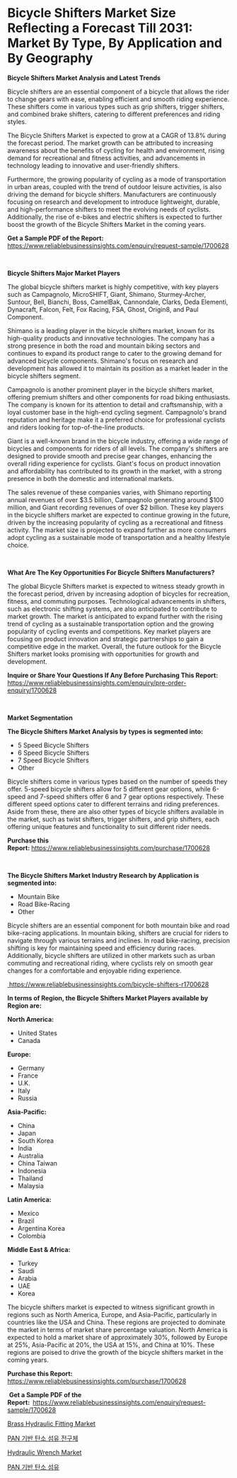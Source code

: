 <p><h1>Bicycle Shifters Market Size Reflecting a Forecast Till 2031: Market By Type, By Application and By Geography</h1></p><p><strong>Bicycle Shifters Market Analysis and Latest Trends</strong></p>
<p><p>Bicycle shifters are an essential component of a bicycle that allows the rider to change gears with ease, enabling efficient and smooth riding experience. These shifters come in various types such as grip shifters, trigger shifters, and combined brake shifters, catering to different preferences and riding styles.</p><p>The Bicycle Shifters Market is expected to grow at a CAGR of 13.8% during the forecast period. The market growth can be attributed to increasing awareness about the benefits of cycling for health and environment, rising demand for recreational and fitness activities, and advancements in technology leading to innovative and user-friendly shifters. </p><p>Furthermore, the growing popularity of cycling as a mode of transportation in urban areas, coupled with the trend of outdoor leisure activities, is also driving the demand for bicycle shifters. Manufacturers are continuously focusing on research and development to introduce lightweight, durable, and high-performance shifters to meet the evolving needs of cyclists. Additionally, the rise of e-bikes and electric shifters is expected to further boost the growth of the Bicycle Shifters Market in the coming years.</p></p>
<p><strong>Get a Sample PDF of the Report:&nbsp;</strong> <a href="https://www.reliablebusinessinsights.com/enquiry/request-sample/1700628">https://www.reliablebusinessinsights.com/enquiry/request-sample/1700628</a></p>
<p>&nbsp;</p>
<p><strong>Bicycle Shifters Major Market Players</strong></p>
<p><p>The global bicycle shifters market is highly competitive, with key players such as Campagnolo, MicroSHIFT, Giant, Shimano, Sturmey-Archer, Suntour, Bell, Bianchi, Boss, CamelBak, Cannondale, Clarks, Deda Elementi, Dynacraft, Falcon, Felt, Fox Racing, FSA, Ghost, Origin8, and Paul Component.</p><p>Shimano is a leading player in the bicycle shifters market, known for its high-quality products and innovative technologies. The company has a strong presence in both the road and mountain biking sectors and continues to expand its product range to cater to the growing demand for advanced bicycle components. Shimano's focus on research and development has allowed it to maintain its position as a market leader in the bicycle shifters segment.</p><p>Campagnolo is another prominent player in the bicycle shifters market, offering premium shifters and other components for road biking enthusiasts. The company is known for its attention to detail and craftsmanship, with a loyal customer base in the high-end cycling segment. Campagnolo's brand reputation and heritage make it a preferred choice for professional cyclists and riders looking for top-of-the-line products.</p><p>Giant is a well-known brand in the bicycle industry, offering a wide range of bicycles and components for riders of all levels. The company's shifters are designed to provide smooth and precise gear changes, enhancing the overall riding experience for cyclists. Giant's focus on product innovation and affordability has contributed to its growth in the market, with a strong presence in both the domestic and international markets.</p><p>The sales revenue of these companies varies, with Shimano reporting annual revenues of over $3.5 billion, Campagnolo generating around $100 million, and Giant recording revenues of over $2 billion. These key players in the bicycle shifters market are expected to continue growing in the future, driven by the increasing popularity of cycling as a recreational and fitness activity. The market size is projected to expand further as more consumers adopt cycling as a sustainable mode of transportation and a healthy lifestyle choice.</p></p>
<p>&nbsp;</p>
<p><strong>What Are The Key Opportunities For Bicycle Shifters Manufacturers?</strong></p>
<p><p>The global Bicycle Shifters market is expected to witness steady growth in the forecast period, driven by increasing adoption of bicycles for recreation, fitness, and commuting purposes. Technological advancements in shifters, such as electronic shifting systems, are also anticipated to contribute to market growth. The market is anticipated to expand further with the rising trend of cycling as a sustainable transportation option and the growing popularity of cycling events and competitions. Key market players are focusing on product innovation and strategic partnerships to gain a competitive edge in the market. Overall, the future outlook for the Bicycle Shifters market looks promising with opportunities for growth and development.</p></p>
<p><strong>Inquire or Share Your Questions If Any Before Purchasing This Report:</strong> <a href="https://www.reliablebusinessinsights.com/enquiry/pre-order-enquiry/1700628">https://www.reliablebusinessinsights.com/enquiry/pre-order-enquiry/1700628</a></p>
<p>&nbsp;</p>
<p><strong>Market Segmentation</strong></p>
<p><strong>The Bicycle Shifters Market Analysis by types is segmented into:</strong></p>
<p><ul><li>5 Speed Bicycle Shifters</li><li>6 Speed Bicycle Shifters</li><li>7 Speed Bicycle Shifters</li><li>Other</li></ul></p>
<p><p>Bicycle shifters come in various types based on the number of speeds they offer. 5-speed bicycle shifters allow for 5 different gear options, while 6-speed and 7-speed shifters offer 6 and 7 gear options respectively. These different speed options cater to different terrains and riding preferences. Aside from these, there are also other types of bicycle shifters available in the market, such as twist shifters, trigger shifters, and grip shifters, each offering unique features and functionality to suit different rider needs.</p></p>
<p><strong>Purchase this Report:&nbsp;</strong><a href="https://www.reliablebusinessinsights.com/purchase/1700628">https://www.reliablebusinessinsights.com/purchase/1700628</a></p>
<p>&nbsp;</p>
<p><strong>The Bicycle Shifters Market Industry Research by Application is segmented into:</strong></p>
<p><ul><li>Mountain Bike</li><li>Road Bike-Racing</li><li>Other</li></ul></p>
<p><p>Bicycle shifters are an essential component for both mountain bike and road bike-racing applications. In mountain biking, shifters are crucial for riders to navigate through various terrains and inclines. In road bike-racing, precision shifting is key for maintaining speed and efficiency during races. Additionally, bicycle shifters are utilized in other markets such as urban commuting and recreational riding, where cyclists rely on smooth gear changes for a comfortable and enjoyable riding experience.</p></p>
<p><a href="https://www.reliablebusinessinsights.com/bicycle-shifters-r1700628">&nbsp;https://www.reliablebusinessinsights.com/bicycle-shifters-r1700628</a></p>
<p><strong>In terms of Region, the Bicycle Shifters Market Players available by Region are:</strong></p>
<p>
    <p> <strong> North America: </strong>
        <ul>
            <li>United States</li>
            <li>Canada</li>
        </ul>
        </p> 
    <p> <strong> Europe: </strong>
        <ul>
            <li>Germany</li>
            <li>France</li>
            <li>U.K.</li>
            <li>Italy</li>
            <li>Russia</li>
        </ul>
        </p> 
    <p> <strong> Asia-Pacific: </strong>
        <ul>
            <li>China</li>
            <li>Japan</li>
            <li>South Korea</li>
            <li>India</li>
            <li>Australia</li>
            <li>China Taiwan</li>
            <li>Indonesia</li>
            <li>Thailand</li>
            <li>Malaysia</li>
        </ul>
        </p> 
    <p> <strong> Latin America: </strong>
        <ul>
            <li>Mexico</li>
            <li>Brazil</li>
            <li>Argentina Korea</li>
            <li>Colombia</li>
        </ul>
        </p> 
    <p> <strong> Middle East & Africa: </strong>
        <ul>
            <li>Turkey</li>
            <li>Saudi</li>
            <li>Arabia</li>
            <li>UAE</li>
            <li>Korea</li>
        </ul>
    </p>
    </p>
<p><p>The bicycle shifters market is expected to witness significant growth in regions such as North America, Europe, and Asia-Pacific, particularly in countries like the USA and China. These regions are projected to dominate the market in terms of market share percentage valuation. North America is expected to hold a market share of approximately 30%, followed by Europe at 25%, Asia-Pacific at 20%, the USA at 15%, and China at 10%. These regions are poised to drive the growth of the bicycle shifters market in the coming years.</p></p>
<p><strong>Purchase this Report: </strong><a href="https://www.reliablebusinessinsights.com/purchase/1700628">https://www.reliablebusinessinsights.com/purchase/1700628</a></p>
<p>&nbsp;<strong>Get a Sample PDF of the Report:&nbsp;&nbsp;</strong><a href="https://www.reliablebusinessinsights.com/enquiry/request-sample/1700628">https://www.reliablebusinessinsights.com/enquiry/request-sample/1700628</a></p>
<p><strong></strong></p>
<p><p><a href="https://github.com/IzaiahBartell/Market-Research-Report-List-1/blob/main/brass-hydraulic-fitting-market.md">Brass Hydraulic Fitting Market</a></p><p><a href="https://github.com/lzuwsfreyoq70/Market-Research-Report-List-2/blob/main/3021009171999.md">PAN 기반 탄소 섬유 전구체</a></p><p><a href="https://github.com/biheemgalvinlouises6hokrh3h/Market-Research-Report-List-3/blob/main/hydraulic-wrench-market.md">Hydraulic Wrench Market</a></p><p><a href="https://github.com/TrevorKruvalis5678/Market-Research-Report-List-2/blob/main/1949847172000.md">PAN 기반 탄소 섬유</a></p></p>